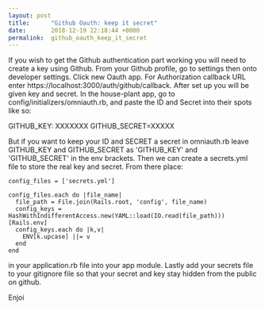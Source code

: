 ```yaml
---
layout: post
title:      "Github Oauth: keep it secret"
date:       2018-12-19 22:18:44 +0000
permalink:  github_oauth_keep_it_secret
---
```



If you wish to get the Github authentication part working you will need to create a key using Github. From your Github profile, go to settings then onto developer settings. Click new Oauth app. For Authorization callback URL enter https://localhost:3000/auth/github/callback. After set up you will be given key and secret. In the house-plant app, go to config/initializers/omniauth.rb, and paste the ID and Secret into their spots like so:

GITHUB_KEY: XXXXXXX GITHUB_SECRET=XXXXX

But if you want to keep your ID and SECRET a secret in omniauth.rb leave GITHUB_KEY and GITHUB_SECRET as 'GITHUB_KEY' and 'GITHUB_SECRET' in the env brackets. Then we can create a secrets.yml file to store the real key and secret. From there place: 

    config_files = ['secrets.yml']

    config_files.each do |file_name|
      file_path = File.join(Rails.root, 'config', file_name)
      config_keys = HashWithIndifferentAccess.new(YAML::load(IO.read(file_path)))[Rails.env]
      config_keys.each do |k,v|
        ENV[k.upcase] ||= v
      end
    end
		
in your application.rb file into your app module. Lastly add your secrets file to your gitignore file so that your secret and key stay hidden from the public on github.

Enjoi
